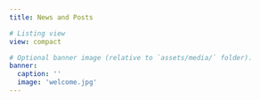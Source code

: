 ```yaml
---
title: News and Posts

# Listing view
view: compact

# Optional banner image (relative to `assets/media/` folder).
banner:
  caption: ''
  image: 'welcome.jpg'
---
```


